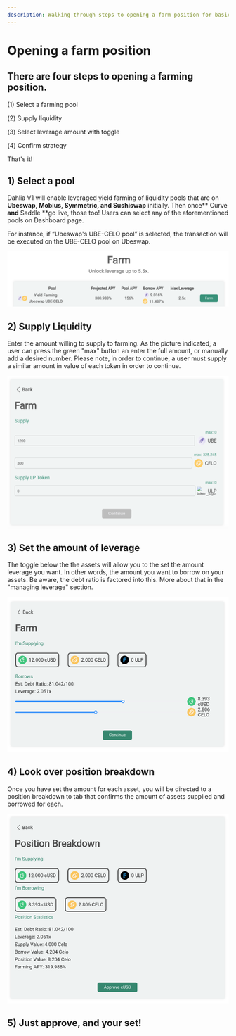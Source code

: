 ```yaml
---
description: Walking through steps to opening a farm position for basic mode.
---
```


# Opening a farm position

## There are four steps to opening a farming position.

(1) Select a farming pool

(2️) Supply liquidity

(3️) Select leverage amount with toggle

(4️) Confirm strategy

That's it!

## 1) Select a pool

Dahlia V1 will enable leveraged yield farming of liquidity pools that are on **Ubeswap, Mobius, Symmetric, and Sushiswap** initially. Then once** Curve **and** Saddle **go live, those too! Users can select any of the aforementioned pools on Dashboard page.

For instance, if “Ubeswap's UBE-CELO pool” is selected, the transaction will be executed on the UBE-CELO pool on Ubeswap.

![](<../.gitbook/assets/image (4).png>)



## 2) Supply Liquidity

Enter the amount willing to supply to farming. As the picture indicated, a user can press the green "max" button an enter the full amount, or manually add a desired number. Please note, in order to continue, a user must supply a similar amount in value of each token in order to continue.  

![](../.gitbook/assets/screen-shot-2021-09-27-at-9.20.01-pm.png)

## 3) Set the amount of leverage

The toggle below the the assets will allow you to the set the amount leverage you want. In other words, the amount you want to borrow on your assets. Be aware, the debt ratio is factored into this.  More about that in the "managing leverage" section.

![](<../.gitbook/assets/Screen Shot 2021-10-08 at 1.48.35 AM (2).png>)

## 4) Look over position breakdown

Once you have set the amount for each asset, you will be directed to a position breakdown to tab that confirms the amount of assets supplied and borrowed for each.

![](<../.gitbook/assets/Screen Shot 2021-10-08 at 1.48.44 AM.png>)

## 5) Just approve, and your set!


